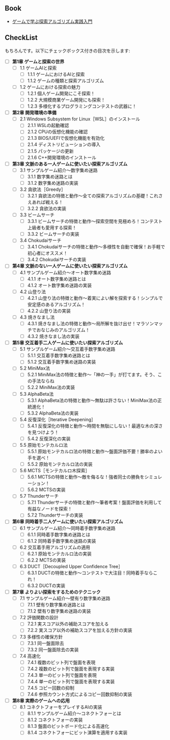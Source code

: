 ## Book
- [ゲームで学ぶ探索アルゴリズム実践入門](https://gihyo.jp/book/2023/978-4-297-13360-3)

## CheckList
もちろんです。以下にチェックボックス付きの目次を示します:

- [ ] **第1章 ゲームと探索の世界**
  - [ ] 1.1 ゲームAIと探索
    - [ ] 1.1.1 ゲームにおけるAIと探索
    - [ ] 1.1.2 ゲームの種類と探索アルゴリズム
  - [ ] 1.2 ゲームにおける探索の魅力
    - [ ] 1.2.1 個人ゲーム開発にこそ探索！
    - [ ] 1.2.2 大規模商業ゲーム開発にも探索！
    - [ ] 1.2.3 多様化するプログラミングコンテストの武器に！

- [ ] **第2章 開発環境の準備**
  - [ ] 2.1 Windows Subsystem for Linux［WSL］のインストール
    - [ ] 2.1.1 WSLの起動確認
    - [ ] 2.1.2 CPUの仮想化機能の確認
    - [ ] 2.1.3 BIOS/UEFIで仮想化機能を有効化
    - [ ] 2.1.4 ディストリビューションの導入
    - [ ] 2.1.5 パッケージの更新
    - [ ] 2.1.6 C++開発環境のインストール

- [ ] **第3章 文脈のある一人ゲームに使いたい探索アルゴリズム**
  - [ ] 3.1 サンプルゲーム紹介～数字集め迷路
    - [ ] 3.1.1 数字集め迷路とは
    - [ ] 3.1.2 数字集め迷路の実装
  - [ ] 3.2 貪欲法［Greedy］
    - [ ] 3.2.1 貪欲法の特徴と動作～全ての探索アルゴリズムの基礎！これさえあれば戦える！
    - [ ] 3.2.2 貪欲法の実装
  - [ ] 3.3 ビームサーチ
    - [ ] 3.3.1 ビームサーチの特徴と動作～探索空間を見極めろ！コンテスト上級者も愛用する探索！
    - [ ] 3.3.2 ビームサーチの実装
  - [ ] 3.4 Chokudaiサーチ
    - [ ] 3.4.1 Chokudaiサーチの特徴と動作～多様性を自動で確保！お手軽で初心者にオススメ！
    - [ ] 3.4.2 Chokudaiサーチの実装

- [ ] **第4章 文脈のない一人ゲームに使いたい探索アルゴリズム**
  - [ ] 4.1 サンプルゲーム紹介～オート数字集め迷路
    - [ ] 4.1.1 オート数字集め迷路とは
    - [ ] 4.1.2 オート数字集め迷路の実装
  - [ ] 4.2 山登り法
    - [ ] 4.2.1 山登り法の特徴と動作～着実によい解を探索する！シンプルで安定感のあるアルゴリズム！
    - [ ] 4.2.2 山登り法の実装
  - [ ] 4.3 焼きなまし法
    - [ ] 4.3.1 焼きなまし法の特徴と動作～局所解を抜け出せ！マラソンマッチでおなじみのアルゴリズム！
    - [ ] 4.3.2 焼きなまし法の実装

- [ ] **第5章 交互着手二人ゲームに使いたい探索アルゴリズム**
  - [ ] 5.1 サンプルゲーム紹介～交互着手数字集め迷路
    - [ ] 5.1.1 交互着手数字集め迷路とは
    - [ ] 5.1.2 交互着手数字集め迷路の実装
  - [ ] 5.2 MiniMax法
    - [ ] 5.2.1 MiniMax法の特徴と動作～「神の一手」が打てます。そう、この手法ならね
    - [ ] 5.2.2 MiniMax法の実装
  - [ ] 5.3 AlphaBeta法
    - [ ] 5.3.1 AlphaBeta法の特徴と動作～無駄は許さない！MiniMax法の正統進化！
    - [ ] 5.3.2 AlphaBeta法の実装
  - [ ] 5.4 反復深化［Iterative Deepening］
    - [ ] 5.4.1 反復深化の特徴と動作～時間を無駄にしない！最適な木の深さを見つけよう！
    - [ ] 5.4.2 反復深化の実装
  - [ ] 5.5 原始モンテカルロ法
    - [ ] 5.5.1 原始モンテカルロ法の特徴と動作～盤面評価不要！勝率のよい手を選べ！
    - [ ] 5.5.2 原始モンテカルロ法の実装
  - [ ] 5.6 MCTS［モンテカルロ木探索］
    - [ ] 5.6.1 MCTSの特徴と動作～敵を侮るな！強者同士の勝負をシミュレーション！
    - [ ] 5.6.2 MCTSの実装
  - [ ] 5.7 Thunderサーチ
    - [ ] 5.7.1 Thunderサーチの特徴と動作～筆者考案！盤面評価を利用して有益なノードを探索！
    - [ ] 5.7.2 Thunderサーチの実装

- [ ] **第6章 同時着手二人ゲームに使いたい探索アルゴリズム**
  - [ ] 6.1 サンプルゲーム紹介～同時着手数字集め迷路
    - [ ] 6.1.1 同時着手数字集め迷路とは
    - [ ] 6.1.2 同時着手数字集め迷路の実装
  - [ ] 6.2 交互着手用アルゴリズムの適用
    - [ ] 6.2.1 原始モンテカルロ法の実装
    - [ ] 6.2.2 MCTSの実装
  - [ ] 6.3 DUCT［Decoupled Upper Confidence Tree］
    - [ ] 6.3.1 DUCTの特徴と動作～コンテストで大注目！同時着手ならこれ！
    - [ ] 6.3.2 DUCTの実装

- [ ] **第7章 よりよい探索をするためのテクニック**
  - [ ] 7.1 サンプルゲーム紹介～壁有り数字集め迷路
    - [ ] 7.1.1 壁有り数字集め迷路とは
    - [ ] 7.1.2 壁有り数字集め迷路の実装
  - [ ] 7.2 評価関数の設計
    - [ ] 7.2.1 実スコア以外の補助スコアを加える
    - [ ] 7.2.2 実スコア以外の補助スコアを加える方針の実装
  - [ ] 7.3 多様性の確保方針
    - [ ] 7.3.1 同一盤面除去
    - [ ] 7.3.2 同一盤面除去の実装
  - [ ] 7.4 高速化
    - [ ] 7.4.1 複数のビット列で盤面を表現
    - [ ] 7.4.2 複数のビット列で盤面を表現する実装
    - [ ] 7.4.3 単一のビット列で盤面を表現
    - [ ] 7.4.4 単一のビット列で盤面を表現する実装
    - [ ] 7.4.5 コピー回数の抑制
    - [ ] 7.4.6 参照カウント方式によるコピー回数抑制の実装

- [ ] **第8章 実際のゲームへの応用**
  - [ ] 8.1 コネクトフォーをプレイするAIの実装
    - [ ] 8.1.1 サンプルゲーム紹介～コネクトフォーとは
    - [ ] 8.1.2 コネクトフォーの実装
    - [ ] 8.1.3 盤面のビットボード化による高速化
    - [ ] 8.1.4 コネクトフォーにビット演算を適用する実装
